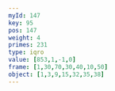 ```yaml
---
myId: 147
key: 95
pos: 147
weight: 4
primes: 231
type: iqro
value: [853,1,-1,0]
frame: [1,30,70,30,40,10,50]
object: [1,3,9,15,32,35,38]
---
```

